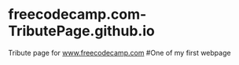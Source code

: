 # freecodecamp.com-TributePage.github.io
Tribute page for www.freecodecamp.com
#One of my first webpage
